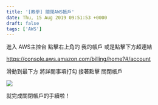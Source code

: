 ```yaml
---
title: '[教學] 關閉AWS帳戶'
date: Thu, 15 Aug 2019 09:51:53 +0000
draft: false
tags: ['AWS']
---
```


進入 AWS主控台 點擊右上角的 我的帳戶 或是點擊下方超連結

https://console.aws.amazon.com/billing/home?#/account

滑動到最下方 將詳閱事項打勾 接著點擊 關閉帳戶

![](https://static.yiy.tw/media/blog/2020/04/close-aws-account-01-1920x1090.jpg)

就完成關閉帳戶的手續啦！
